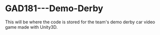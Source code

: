 # GAD181---Demo-Derby
This will be where the code is stored for the team's demo derby car video game made with Unity3D.
